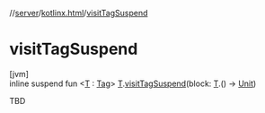 //[server](../../index.md)/[kotlinx.html](index.md)/[visitTagSuspend](visit-tag-suspend.md)

# visitTagSuspend

[jvm]\
inline suspend fun &lt;[T](visit-tag-suspend.md) : [Tag](../../../../packages/server/kotlinx.html/-tag/index.md)&gt; [T](visit-tag-suspend.md).[visitTagSuspend](visit-tag-suspend.md)(block: [T](visit-tag-suspend.md).() -&gt; [Unit](https://kotlinlang.org/api/latest/jvm/stdlib/kotlin/-unit/index.html))

TBD
